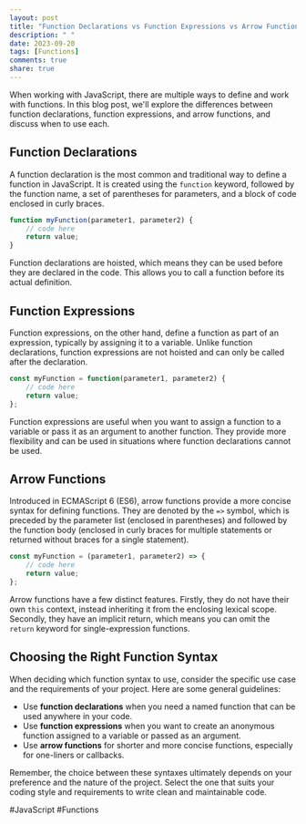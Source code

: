 ```yaml
---
layout: post
title: "Function Declarations vs Function Expressions vs Arrow Functions in JavaScript"
description: " "
date: 2023-09-20
tags: [Functions]
comments: true
share: true
---
```


When working with JavaScript, there are multiple ways to define and work with functions. In this blog post, we'll explore the differences between function declarations, function expressions, and arrow functions, and discuss when to use each.

## Function Declarations

A function declaration is the most common and traditional way to define a function in JavaScript. It is created using the `function` keyword, followed by the function name, a set of parentheses for parameters, and a block of code enclosed in curly braces.

```javascript
function myFunction(parameter1, parameter2) {
    // code here
    return value;
}
```

Function declarations are hoisted, which means they can be used before they are declared in the code. This allows you to call a function before its actual definition.

## Function Expressions

Function expressions, on the other hand, define a function as part of an expression, typically by assigning it to a variable. Unlike function declarations, function expressions are not hoisted and can only be called after the declaration.

```javascript
const myFunction = function(parameter1, parameter2) {
    // code here
    return value;
};
```

Function expressions are useful when you want to assign a function to a variable or pass it as an argument to another function. They provide more flexibility and can be used in situations where function declarations cannot be used.

## Arrow Functions

Introduced in ECMAScript 6 (ES6), arrow functions provide a more concise syntax for defining functions. They are denoted by the `=>` symbol, which is preceded by the parameter list (enclosed in parentheses) and followed by the function body (enclosed in curly braces for multiple statements or returned without braces for a single statement).

```javascript
const myFunction = (parameter1, parameter2) => {
    // code here
    return value;
};
```

Arrow functions have a few distinct features. Firstly, they do not have their own `this` context, instead inheriting it from the enclosing lexical scope. Secondly, they have an implicit return, which means you can omit the `return` keyword for single-expression functions.

## Choosing the Right Function Syntax

When deciding which function syntax to use, consider the specific use case and the requirements of your project. Here are some general guidelines:

- Use **function declarations** when you need a named function that can be used anywhere in your code.
- Use **function expressions** when you want to create an anonymous function assigned to a variable or passed as an argument.
- Use **arrow functions** for shorter and more concise functions, especially for one-liners or callbacks.

Remember, the choice between these syntaxes ultimately depends on your preference and the nature of the project. Select the one that suits your coding style and requirements to write clean and maintainable code.

#JavaScript #Functions